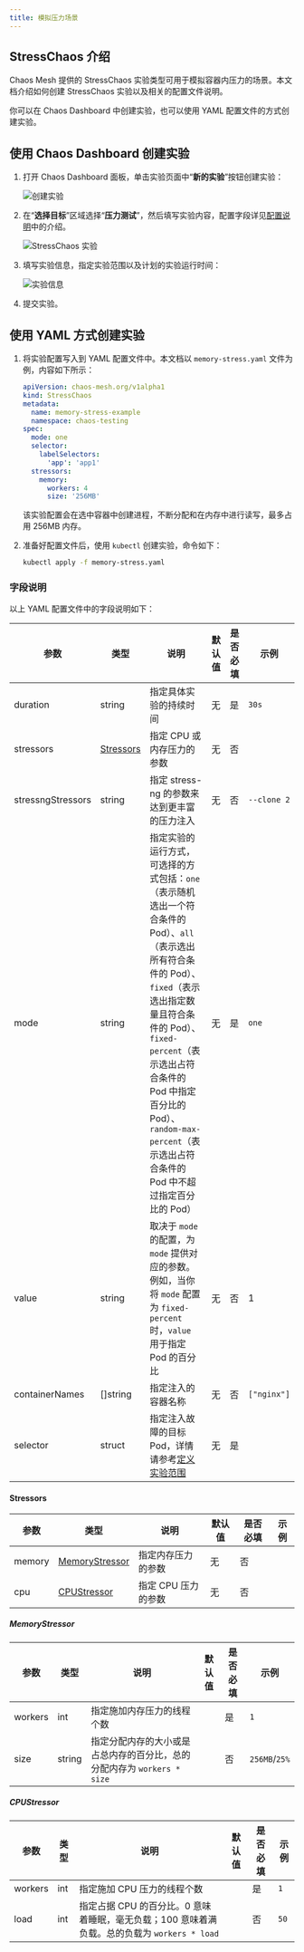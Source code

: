 ```yaml
---
title: 模拟压力场景
---
```


## StressChaos 介绍

Chaos Mesh 提供的 StressChaos 实验类型可用于模拟容器内压力的场景。本文档介绍如何创建 StressChaos 实验以及相关的配置文件说明。

你可以在 Chaos Dashboard 中创建实验，也可以使用 YAML 配置文件的方式创建实验。

## 使用 Chaos Dashboard 创建实验

1. 打开 Chaos Dashboard 面板，单击实验页面中“**新的实验**”按钮创建实验：

   ![创建实验](./img/create-new-exp.png)

2. 在“**选择目标**”区域选择“**压力测试**”，然后填写实验内容，配置字段详见[配置说明](#字段说明)中的介绍。

   ![StressChaos 实验](./img/stresschaos-exp.png)

3. 填写实验信息，指定实验范围以及计划的实验运行时间：

   ![实验信息](./img/exp-info.png)

4. 提交实验。

## 使用 YAML 方式创建实验

1. 将实验配置写入到 YAML 配置文件中。本文档以 `memory-stress.yaml` 文件为例，内容如下所示：

   ```yaml
   apiVersion: chaos-mesh.org/v1alpha1
   kind: StressChaos
   metadata:
     name: memory-stress-example
     namespace: chaos-testing
   spec:
     mode: one
     selector:
       labelSelectors:
         'app': 'app1'
     stressors:
       memory:
         workers: 4
         size: '256MB'
   ```

   该实验配置会在选中容器中创建进程，不断分配和在内存中进行读写，最多占用 256MB 内存。

2. 准备好配置文件后，使用 `kubectl` 创建实验，命令如下：

   ```bash
   kubectl apply -f memory-stress.yaml
   ```

### 字段说明

以上 YAML 配置文件中的字段说明如下：

| 参数 | 类型 | 说明 | 默认值 | 是否必填 | 示例 |
| --- | --- | --- | --- | --- | --- |
| duration | string | 指定具体实验的持续时间 | 无 | 是 | `30s` |
| stressors | [Stressors](#stressors) | 指定 CPU 或内存压力的参数 | 无 | 否 |  |
| stressngStressors | string | 指定 stress-ng 的参数来达到更丰富的压力注入 | 无 | 否 | `--clone 2` |
| mode | string | 指定实验的运行方式，可选择的方式包括：`one`（表示随机选出一个符合条件的 Pod）、`all`（表示选出所有符合条件的 Pod）、`fixed`（表示选出指定数量且符合条件的 Pod）、`fixed-percent`（表示选出占符合条件的 Pod 中指定百分比的 Pod）、`random-max-percent`（表示选出占符合条件的 Pod 中不超过指定百分比的 Pod） | 无 | 是 | `one` |
| value | string | 取决于 `mode` 的配置，为 `mode` 提供对应的参数。例如，当你将 `mode` 配置为 `fixed-percent` 时，`value` 用于指定 Pod 的百分比 | 无 | 否 | 1 |
| containerNames | []string | 指定注入的容器名称 | 无 | 否 | `["nginx"]` |
| selector | struct | 指定注入故障的目标 Pod，详情请参考[定义实验范围](./define-chaos-experiment-scope.md) | 无 | 是 |  |

#### Stressors

| 参数   | 类型                              | 说明                | 默认值 | 是否必填 | 示例 |
| ------ | --------------------------------- | ------------------- | ------ | -------- | ---- |
| memory | [MemoryStressor](#memorystressor) | 指定内存压力的参数  | 无     | 否       |      |
| cpu    | [CPUStressor](#cpustressor)       | 指定 CPU 压力的参数 | 无     | 否       |      |

##### MemoryStressor

| 参数    | 类型   | 说明                         | 默认值 | 是否必填 | 示例    |
| ------- | ------ | ---------------------------- | ------ | -------- | ------- |
| workers | int    | 指定施加内存压力的线程个数   |        | 是       | `1`     |
| size    | string | 指定分配内存的大小或是占总内存的百分比，总的分配内存为 `workers * size` |        | 否       | `256MB`/`25%` |
##### CPUStressor

| 参数    | 类型 | 说明                                                            | 默认值 | 是否必填 | 示例 |
| ------- | ---- | --------------------------------------------------------------- | ------ | -------- | ---- |
| workers | int  | 指定施加 CPU 压力的线程个数                                      |        | 是       | `1`  |
| load    | int  | 指定占据 CPU 的百分比。0 意味着睡眠，毫无负载；100 意味着满负载。总的负载为 `workers * load` |        | 否       | `50` |